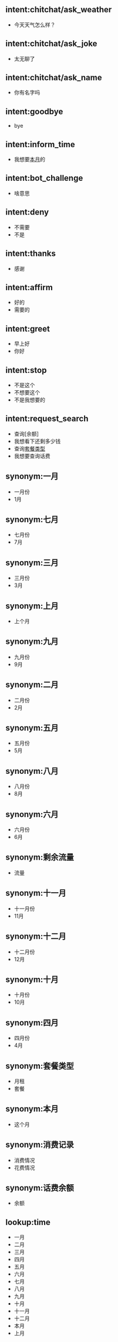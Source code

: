 ## intent:chitchat/ask_weather
- 今天天气怎么样？

## intent:chitchat/ask_joke
- 太无聊了

## intent:chitchat/ask_name
- 你有名字吗

## intent:goodbye
- bye

## intent:inform_time
- 我想要[本月](time)的

## intent:bot_challenge
- 啥意思

## intent:deny
- 不需要
- 不是

## intent:thanks
- 感谢

## intent:affirm
- 好的
- 需要的

## intent:greet
- 早上好
- 你好

## intent:stop
- 不是这个
- 不想要这个
- 不是我想要的

## intent:request_search
- 查询[余额]
- 我想看下还剩多少钱
- 查询[套餐类型](item)
- 我想要查询话费

## synonym:一月
- 一月份
- 1月

## synonym:七月
- 七月份
- 7月

## synonym:三月
- 三月份
- 3月

## synonym:上月
- 上个月

## synonym:九月
- 九月份
- 9月

## synonym:二月
- 二月份
- 2月

## synonym:五月
- 五月份
- 5月

## synonym:八月
- 八月份
- 8月

## synonym:六月
- 六月份
- 6月

## synonym:剩余流量
- 流量

## synonym:十一月
- 十一月份
- 11月

## synonym:十二月
- 十二月份
- 12月

## synonym:十月
- 十月份
- 10月

## synonym:四月
- 四月份
- 4月

## synonym:套餐类型
- 月租
- 套餐

## synonym:本月
- 这个月

## synonym:消费记录
- 消费情况
- 花费情况

## synonym:话费余额
- 余额

## lookup:time
- 一月
- 二月
- 三月
- 四月
- 五月
- 六月
- 七月
- 八月
- 九月
- 十月
- 十一月
- 十二月
- 本月
- 上月
